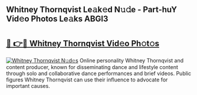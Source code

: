 ## Whitney Thornqvist Le𝚊k𝚎d N𝚞𝚍e - Part-huY Vid𝚎o Photos Le𝚊ks ABGl3

# <h2><a href="http://fbfr2cg.evod.top/?m=Whitney+Thornqvist">🔗 👉🔴 Whitney Thornqvist Vid𝚎o Ph𝚘t𝚘s</a></h2>

[![Whitney Thornqvist N𝚞d𝚎s](https://i.imgur.com/8V9OHl7.gif)](http://fbfr2cg.evod.top/?m=Whitney+Thornqvist)
Online personality Whitney Thornqvist and content producer, known for disseminating dance and lifestyle content through solo and collaborative dance performances and brief videos. Public figures Whitney Thornqvist can use their influence to advocate for important causes. 
